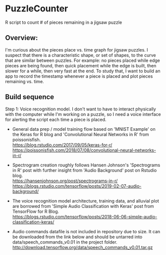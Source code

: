 # PuzzleCounter
R script to count # of pieces remaining in a jigsaw puzzle

## Overview: 
I'm curious about the pieces place vs. time graph for jigsaw puzzles. I suspect that there is a characteristic shape, or set of shapes, to the curve that are similar between puzzles. For example: no pieces placed while edge pieces are being found, then quick placement while the edge is built, then slower for a while, then very fast at the end. To study that, I want to build an app to record the timestamp whenever a piece is placed and plot pieces remaining vs. time.

## Build sequence
Step 1: Voice recognition model. I don't want to have to interact physically with the computer while I'm working on a puzzle, so I need a voice interface for alerting the script each time a piece is placed.

 - General data prep / model training flow based on 'MNIST Example' on the Keras for R blog and 'Convolutional Neural Networks in R' from poissonisfish.  
   https://blog.rstudio.com/2017/09/05/keras-for-r/  
   https://poissonisfish.com/2018/07/08/convolutional-neural-networks-in-r/

 - Spectrogram creation roughly follows Hansen Johnson's 'Spectrograms in R' post with further insight from 'Audio Background' post on Rstudio blog.  
   https://hansenjohnson.org/post/spectrograms-in-r/  
   https://blogs.rstudio.com/tensorflow/posts/2019-02-07-audio-background/

 - The voice recognition model architecture, training data, and alluvial plot are borrowed from 'Simple Audio Classification with Keras' post from TensorFlow for R Blog.  
   https://blogs.rstudio.com/tensorflow/posts/2018-06-06-simple-audio-classification-keras/

 - Audio commands datafile is not included in repository due to size. It can be downloaded from the link below and should be untarred into data/speech_commands_v0.01 in the project folder.  
   http://download.tensorflow.org/data/speech_commands_v0.01.tar.gz
